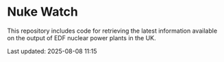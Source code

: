# Nuke Watch

This repository includes code for retrieving the latest information available on the output of EDF nuclear power plants in the UK.

Last updated: 2025-08-08 11:15